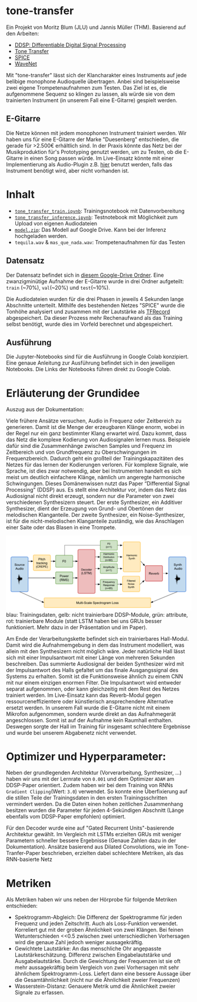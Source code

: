 # tone-transfer

Ein Projekt von Moritz Blum (JLU) und Jannis Müller (THM).
Basierend auf den Arbeiten:
- [DDSP: Differentiable Digital Signal Processing](https://doi.org/10.48550/arXiv.2001.04643)
- [Tone Transfer](https://ceur-ws.org/Vol-2903/IUI21WS-HAIGEN-3.pdf)
- [SPICE](https://doi.org/10.1109/TASLP.2020.2982285)
- [WaveNet](https://doi.org/10.48550/arXiv.1609.03499)

Mit "tone-transfer" lässt sich der Klancharakter eines Instruments auf jede belibige monophone Audioquelle übertragen. Anbei sind beispielsweise zwei eigene Trompetenaufnahmen zum Testen. Das Ziel ist es, die aufgenommene Sequenz so klingen zu lassen, als würde sie von dem trainierten Instrument (in unserem Fall eine E-Gitarre) gespielt werden.

## E-Gitarre
Die Netze können mit jedem monophonen Instrument trainiert werden. Wir haben uns für eine E-Gitarre der Marke "Duesenberg" entschieden, die gerade für >2.500€ erhältlich sind. In der Praxis könnte das Netz bei der Musikproduktion für's Prototyping genutzt werden, um zu Testen, ob die E-Gitarre in einen Song passen würde. Im Live-Einsatz könnte mit einer Implementierung als Audio-Plugin z.B. [hier](https://magenta.tensorflow.org/ddsp-vst) benutzt werden, falls das Instrument benötigt wird, aber nicht vorhanden ist.

# Inhalt
- [`tone_transfer_train.ipynb`](https://colab.research.google.com/drive/1xPFgQtdMJi3TNMQtiCM5-PJ7Efi4cXu9?usp=sharing): Trainingsnotebook mit Datenvorbereitung
- [`tone_transfer_inference.ipynb`](https://colab.research.google.com/drive/1XUDI8shyGKISdyhbyytjak474XAgTVkF?usp=sharing): Testnotebook mit Möglichkeit zum Upload von eigenen Audiodateien
- [`model.zip`](https://drive.google.com/file/d/1Gyyhs7WLa21DMMv_ZQR6mbJIeJDzLdvq/view?usp=sharing): Das Modell auf Google Drive. Kann bei der Inferenz hochgeladen werden.
- `tequila.wav` & `mas_que_nada.wav`: Trompetenaufnahmen für das Testen

## Datensatz
Der Datensatz befindet sich in [diesem Google-Drive Ordner](https://drive.google.com/drive/folders/1Y2HU3L9bbDXopPPFhmfxj9h36lKI5bkP?usp=sharing). Eine zwanzigminütige Aufnahme der E-Gitarre wurde in drei Ordner aufgeteilt: `train` (~70%), `val`(~20%) und `test`(~10%). 

Die Audiodateien wurden für die drei Phasen in jeweils 4 Sekunden lange Abschnitte unterteilt. Mithilfe des bestehenden Netzes "SPICE" wurde die Tonhöhe analysiert und zusammen mit der Lautstärke als [TFRecord](https://github.com/google/tensorflow-recorder) abgespeichert. Da dieser Prozess mehr Rechenaufwand als das Training selbst benötigt, wurde dies im Vorfeld berechnet und abgespeichert. 

## Ausführung
Die Jupyter-Notebooks sind für die Ausführung in Google Colab konzipiert. Eine genaue Anleitung zur Ausführung befindet sich in den jeweiligen Notebooks. Die Links der Notebooks führen direkt zu Google Colab. 

# Erläuterung der Grundidee
Auszug aus der Dokumentation:

Viele frühere Ansätze versuchen, Audio in Frequenz oder Zeitbereich zu generieren. Damit ist die Menge der erzeugbaren Klänge enorm, wobei in der Regel nur ein ganz bestimmter Klang erwartet wird. Dazu kommt, dass das Netz die komplexe Kodierung von Audiosignalen lernen muss. Beispiele dafür sind die Zusammenhänge zwischen Samples und Frequenz im Zeitbereich und von Grundfrequenz zu Oberschwingungen im Frequenzbereich. Dadurch geht ein großteil der Trainingskapazitäten des Netzes für das lernen der Kodierungen verloren. Für komplexe Signale, wie Sprache, ist dies zwar notwendig, aber bei Instrumenten handelt es sich meist um deutlich einfachere Klänge, nämlich um angeregte harmonische Schwingungen. Dieses Domänenwissen nutzt das Paper “Differential Signal Processing” (DDSP) aus. Es stellt eine Architektur vor, indem das Netz das Audiosignal nicht direkt erzeugt, sondern nur die Parameter von zwei verschiedenen Synthesizern steuert. Der erste Synthesizer, ein Additiver Synthesizer, dient der Erzeugung von Grund- und Obertönen der melodischen Klanganteile. Der zweite Synthesizer, ein Noise-Synthesizer, ist für die nicht-melodischen Klanganteile zuständig, wie das Anschlagen einer Saite oder das Blasen in eine Trompete.

![DDSP-Graph](ddsp.png)
blau: Trainingsdaten, gelb: nicht trainierbare DDSP-Module, grün: attribute, rot: trainierbare Module (statt LSTM haben bei uns GRUs besser funktioniert. Mehr dazu in der Präsentation und im Paper).

Am Ende der Verarbeitungskette befindet sich ein trainierbares Hall-Modul. Damit wird die Aufnahmemgebung in dem das Instrument modelliert, was allein mit den Synthesizern nicht möglich wäre. Jeder natürliche Hall lässt sich mit einer Impulsantwort mit einer Länge von mehreren Sekunden beschreiben. Das summierte Audiosignal der beiden Synthesizer wird mit der Impulsantwort des Halls gefaltet um das finale Ausgangssignal des Systems zu erhalten. Somit ist die Funktionsweise ähnlich zu einem CNN mit nur einem einzigen enormen Filter. Die Impulsantwort wird entweder separat aufgenommen, oder kann gleichzeitig mit dem Rest des Netzes trainiert werden. Im Live-Einsatz kann das Reverb-Modul gegen ressourceneffizientere oder künstlerisch ansprechendere Alternative ersetzt werden. In unserem Fall wurde die E-Gitarre nicht mit einem Mikrofon aufgenommen, sondern wurde direkt an das Aufnahmegerät angeschlossen. Somit ist auf der Aufnahme kein Raumhall enthalten. Deswegen sorgte der Hall im Training für insgesamt schlechtere Ergebnisse und wurde bei unserem Abgabenetz nicht verwendet.  

# Optimizer und Hyperparameter:
Neben der grundlegenden Architektur (Vorverarbeitung, Synthesizer, ...) haben wir uns mit der Lernrate von `0.001` und dem Optimizer `ADAM` am DDSP-Paper orientiert. Zudem haben wir bei dem Training von RNNs `Gradient Clipping`(Wert: `3.0`) verwendet. So konnte eine Überfixierung auf die stillen Teile  der Trainingsdaten in den ersten Trainingsschritten vermindert werden. Da die Daten einen hohen zeitlichen Zusammenhang besitzen wurden die Parameter für jeden 4-Sekündigen Abschnitt (Länge ebenfalls vom DDSP-Paper empfohlen) optimiert. 

Für den Decoder wurde eine auf "Gated Recurrent Units"-basierende Architektur gewählt. Im Vergleich mit LSTMs erzielten GRUs mit weniger Parametern schneller bessere Ergebnisse (Genaue Zahlen dazu in der Dokumentation). Ansätze basierend aus Dilated Convolutions, wie im Tone-Tranfer-Paper beschrieben, erzielten dabei schlechtere Metriken, als das RNN-basierte Netz

# Metriken
Als Metriken haben wir uns neben der Hörprobe für folgende Metriken entschieden:

- Spektrogramm-Abgleich: Die Differenz der Spektrogramme für jeden Frequenz und jeden Zeitschritt. Auch als Loss-Funktion verwendet. Korreliert gut mit der groben Ähnlichkeit von zwei Klängen. Bei feinen Wetunterschieden <<0.5 zwischen zwei unterschiedlichen Vorhersagen wird die genaue Zahl jedoch weniger aussagekräftig.
- Gewichtete Lautstärke: An das menschliche Ohr angepasste Lautstärkeschätzung. Differenz zwischen Eingabelautstärke und Ausgabelautstärke. Durch die Gewichtung der Frequenzen ist sie oft mehr aussagekräftig beim Vergleich von zwei Vorhersagen mit sehr ähnlichem Spektrogramm-Loss. Liefert dann eine bessere Aussage über die Gesamtähnlichkeit (nicht nur die Ähnlichkeit zweier Frequenzen)
- Wasserstein-Distanz: Genauere Metrik umd die Ähnlichkeit zweier Signale zu erfassen.

